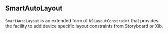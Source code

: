 ## SmartAutoLayout
`SmartAutoLayout` is an extended form of `NSLayoutConstraint` that provides the facility to add device specific layout constraints from Storyboard or Xib. 
